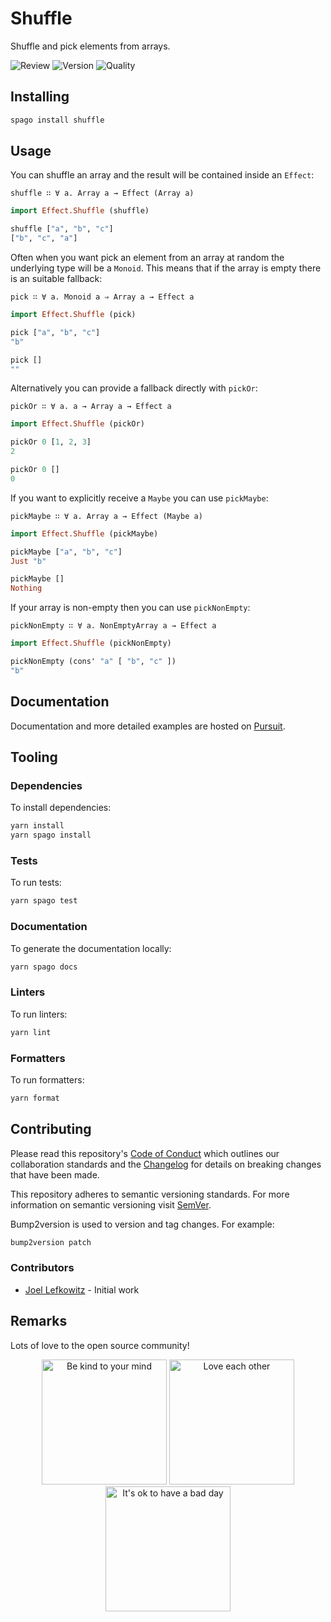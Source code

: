 # Shuffle

Shuffle and pick elements from arrays.

![Review](https://img.shields.io/github/actions/workflow/status/JoelLefkowitz/shuffle/review.yml)
![Version](https://pursuit.purescript.org/packages/purescript-shuffle/badge)
![Quality](https://img.shields.io/codacy/grade/...)

## Installing

```bash
spago install shuffle
```

## Usage

You can shuffle an array and the result will be contained inside an `Effect`:

`shuffle ∷ ∀ a. Array a → Effect (Array a)`

```purs
import Effect.Shuffle (shuffle)

shuffle ["a", "b", "c"]
["b", "c", "a"]
```

Often when you want pick an element from an array at random the underlying type will be a `Monoid`. This means that if the array is empty there is an suitable fallback:

`pick ∷ ∀ a. Monoid a ⇒ Array a → Effect a`

```purs
import Effect.Shuffle (pick)

pick ["a", "b", "c"]
"b"
```

```purs
pick []
""
```

Alternatively you can provide a fallback directly with `pickOr`:

`pickOr ∷ ∀ a. a → Array a → Effect a`

```purs
import Effect.Shuffle (pickOr)

pickOr 0 [1, 2, 3]
2
```

```purs
pickOr 0 []
0
```

If you want to explicitly receive a `Maybe` you can use `pickMaybe`:

`pickMaybe ∷ ∀ a. Array a → Effect (Maybe a)`

```purs
import Effect.Shuffle (pickMaybe)

pickMaybe ["a", "b", "c"]
Just "b"
```

```purs
pickMaybe []
Nothing
```

If your array is non-empty then you can use `pickNonEmpty`:

`pickNonEmpty ∷ ∀ a. NonEmptyArray a → Effect a`

```purs
import Effect.Shuffle (pickNonEmpty)

pickNonEmpty (cons' "a" [ "b", "c" ])
"b"
```

## Documentation

Documentation and more detailed examples are hosted on [Pursuit](https://pursuit.purescript.org/packages/purescript-shuffle).

## Tooling

### Dependencies

To install dependencies:

```bash
yarn install
yarn spago install
```

### Tests

To run tests:

```bash
yarn spago test
```

### Documentation

To generate the documentation locally:

```bash
yarn spago docs
```

### Linters

To run linters:

```bash
yarn lint
```

### Formatters

To run formatters:

```bash
yarn format
```

## Contributing

Please read this repository's [Code of Conduct](CODE_OF_CONDUCT.md) which outlines our collaboration standards and the [Changelog](CHANGELOG.md) for details on breaking changes that have been made.

This repository adheres to semantic versioning standards. For more information on semantic versioning visit [SemVer](https://semver.org).

Bump2version is used to version and tag changes. For example:

```bash
bump2version patch
```

### Contributors

- [Joel Lefkowitz](https://github.com/joellefkowitz) - Initial work

## Remarks

Lots of love to the open source community!

<div align='center'>
    <img width=200 height=200 src='https://media.giphy.com/media/osAcIGTSyeovPq6Xph/giphy.gif' alt='Be kind to your mind' />
    <img width=200 height=200 src='https://media.giphy.com/media/KEAAbQ5clGWJwuJuZB/giphy.gif' alt='Love each other' />
    <img width=200 height=200 src='https://media.giphy.com/media/WRWykrFkxJA6JJuTvc/giphy.gif' alt="It's ok to have a bad day" />
</div>

